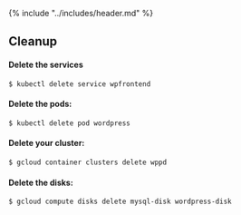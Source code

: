 {% include "../includes/header.md" %}

## Cleanup


#### Delete the services

`$ kubectl delete service wpfrontend`

#### Delete the pods:

`$ kubectl delete pod wordpress`

#### Delete your cluster:

`$ gcloud container clusters delete wppd`

#### Delete the disks:

`$ gcloud compute disks delete mysql-disk wordpress-disk`